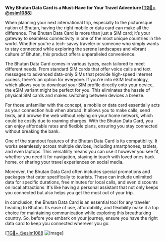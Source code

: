 **Why Bhutan Data Card is a Must-Have for Your Travel Adventure [[TG💪+ @esim1088](https://t.me/s/esim1088)]**

When planning your next international trip, especially to the picturesque nation of Bhutan, having the right mobile or data card can make all the difference. The Bhutan Data Card is more than just a SIM card; it’s your gateway to seamless connectivity in one of the most unique countries in the world. Whether you're a tech-savvy traveler or someone who simply wants to stay connected while exploring the serene landscapes and vibrant culture of Bhutan, this product offers unparalleled convenience.

The Bhutan Data Card comes in various types, each tailored to meet different needs. From standard SIM cards that offer voice calls and text messages to advanced data-only SIMs that provide high-speed internet access, there's an option for everyone. If you're into eSIM technology, which allows you to download your SIM profile directly onto your device, the eSIM variant might be perfect for you. This eliminates the hassle of physical SIM cards and makes switching between devices a breeze.

For those unfamiliar with the concept, a mobile or data card essentially acts as your connection hub when abroad. It allows you to make calls, send texts, and browse the web without relying on your home network, which could be costly due to roaming charges. With the Bhutan Data Card, you can enjoy affordable rates and flexible plans, ensuring you stay connected without breaking the bank.

One of the standout features of the Bhutan Data Card is its compatibility. It works seamlessly across multiple devices, including smartphones, tablets, and even laptops. This versatility means you can use it however you see fit, whether you need it for navigation, staying in touch with loved ones back home, or sharing your travel experiences on social media.

Moreover, the Bhutan Data Card often includes special promotions and packages that cater specifically to tourists. These can include unlimited data for specific durations, free minutes for local calls, and even discounts on local attractions. It's like having a personal assistant that not only keeps you connected but also helps you get the most out of your trip.

In conclusion, the Bhutan Data Card is an essential tool for any traveler heading to Bhutan. Its ease of use, affordability, and flexibility make it a top choice for maintaining communication while exploring this breathtaking country. So, before you embark on your journey, ensure you have the right data card to keep you connected wherever you go.

[[TG💪+ @esim1088](https://t.me/s/esim1088) ![Image](https://i.postimg.cc/Y0z9fWf4/image.png)]